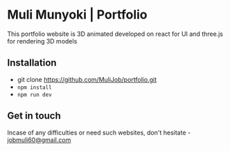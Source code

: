 # Muli Munyoki | Portfolio

This portfolio website is 3D animated developed on react for UI and three.js for rendering 3D models

## Installation

- git clone https://github.com/MuliJob/portfolio.git
- `npm install`
- `npm run dev`

## Get in touch

Incase of any difficulties or need such websites, don't hesitate - jobmuli60@gmail.com

